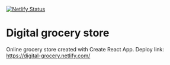 [![Netlify Status](https://api.netlify.com/api/v1/badges/b8378ace-3f31-4fe0-8a4c-a9a73c9f3934/deploy-status)](https://app.netlify.com/sites/digital-grocery/deploys)
# Digital grocery store
Online grocery store created with Create React App.
Deploy link: https://digital-grocery.netlify.com/

